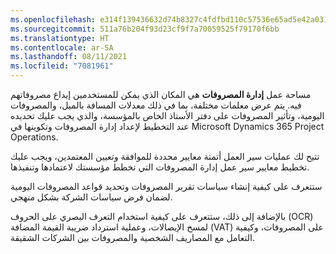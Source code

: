```yaml
---
ms.openlocfilehash: e314f139436632d74b8327c4fdfbd110c57536e65ad5e42a031acab414625159
ms.sourcegitcommit: 511a76b204f93d23cf9f7a70059525f79170f6bb
ms.translationtype: HT
ms.contentlocale: ar-SA
ms.lasthandoff: 08/11/2021
ms.locfileid: "7081961"
---
```

مساحة عمل **إدارة المصروفات** هي المكان الذي يمكن للمستخدمين إيداع مصروفاتهم فيه. يتم عرض معلمات مختلفة، بما في ذلك معدلات المسافة بالميل، والمصروفات اليومية، وتأثير المصروفات على دفتر الأستاذ الخاص بالمؤسسة، والذي يجب عليك تحديده عند التخطيط لإعداد إدارة المصروفات وتكوينها في Microsoft Dynamics 365 Project Operations. 

تتيح لك عمليات سير العمل أتمتة معايير محددة للموافقة وتعيين المعتمدين، ويجب عليك تخطيط معايير سير عمل إدارة المصروفات التي تخطط مؤسستك لاعتمادها وتنفيذها. 
 
ستتعرف على كيفية إنشاء سياسات تقرير المصروفات وتحديد قواعد المصروفات اليومية لضمان فرض سياسات الشركة بشكل منهجي.

بالإضافة إلى ذلك، ستتعرف على كيفية استخدام التعرف البصري على الحروف (OCR) لمسح الإيصالات، وعملية استرداد ضريبة القيمة المضافة (VAT) على المصروفات، وكيفية التعامل مع المصاريف الشخصية والمصروفات بين الشركات الشقيقة.





